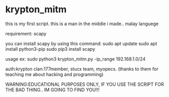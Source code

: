 # krypton_mitm
this is my first script. this is a man in the middle i made.. malay languege

requirement:
scapy

you can install scapy by using this command:
sudo apt update
sudo apt install python3-pip
sudo pip3 install scapy

usage ex: sudo python3 krypton_mitm.py -ip_range 192.168.1.0/24

auth:krypton
clan:177member, stucx team, myopecs. (thanks to them for teaching me about hacking and programming)

WARNING:EDUCATIONAL PURPOSES ONLY, IF YOU USE THE SCRIPT FOR THE BAD THING.. IM GOING TO FIND YOU!!!
